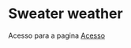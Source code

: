 # Sweater weather
 
Acesso para a pagina <a href="(https://tigasweb.github.io/site-cafe/index.html)">Acesso</a>
